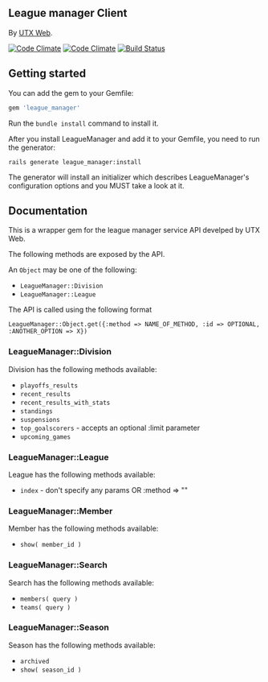 ## League manager Client

By [UTX Web](http://www.utxweb.com/).

[![Code Climate](https://codeclimate.com/github/rafalklo/league_manager.png)](https://codeclimate.com/github/rafalklo/league_manager)
[![Code Climate](https://codeclimate.com/github/rafalklo/league_manager/coverage.png)](https://codeclimate.com/github/rafalklo/league_manager)
[![Build Status](https://api.travis-ci.org/rafalklo/league_manager.png?branch=master)](http://travis-ci.org/rafalklo/league_manager)

## Getting started

You can add the gem to your Gemfile:

```ruby
gem 'league_manager'
```

Run the `bundle install` command to install it.

After you install LeagueManager and add it to your Gemfile, you need to run the generator:

```console
rails generate league_manager:install
```

The generator will install an initializer which describes LeagueManager's configuration options and you MUST take a look at it. 

## Documentation

This is a wrapper gem for the league manager service API develped by UTX Web.

The following methods are exposed by the API.

An `Object` may be one of the following:
* `LeagueManager::Division`
* `LeagueManager::League`

The API is called using the following format

`LeagueManager::Object.get({:method => NAME_OF_METHOD, :id => OPTIONAL, :ANOTHER_OPTION => X})`

### LeagueManager::Division

Division has the following methods available:
* `playoffs_results`
* `recent_results`
* `recent_results_with_stats`
* `standings`
* `suspensions`
* `top_goalscorers` - accepts an optional :limit parameter
* `upcoming_games`

### LeagueManager::League
League has the following methods available:
* `index` - don't specify any params OR :method => ""

### LeagueManager::Member

Member has the following methods available:
* `show( member_id )`

### LeagueManager::Search

Search has the following methods available:
* `members( query )`
* `teams( query )`

### LeagueManager::Season

Season has the following methods available:
* `archived`
* `show( season_id )`
